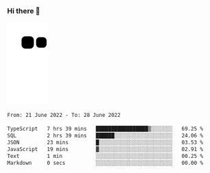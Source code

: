 ### Hi there 👋
![Alt text](https://raw.githubusercontent.com/romain22222/romain22222/output/github-contribution-grid-snake.svg)

<!--START_SECTION:waka-->

```text
From: 21 June 2022 - To: 28 June 2022

TypeScript   7 hrs 39 mins   █████████████████▒░░░░░░░   69.25 %
SQL          2 hrs 39 mins   ██████░░░░░░░░░░░░░░░░░░░   24.06 %
JSON         23 mins         █░░░░░░░░░░░░░░░░░░░░░░░░   03.53 %
JavaScript   19 mins         ▓░░░░░░░░░░░░░░░░░░░░░░░░   02.91 %
Text         1 min           ░░░░░░░░░░░░░░░░░░░░░░░░░   00.25 %
Markdown     0 secs          ░░░░░░░░░░░░░░░░░░░░░░░░░   00.00 %
```

<!--END_SECTION:waka-->
<!--
**romain22222/romain22222** is a ✨ _special_ ✨ repository because its `README.md` (this file) appears on your GitHub profile.

Here are some ideas to get you started:

- 🔭 I’m currently working on ...
- 🌱 I’m currently learning ...
- 👯 I’m looking to collaborate on ...
- 🤔 I’m looking for help with ...
- 💬 Ask me about ...
- 📫 How to reach me: ...
- 😄 Pronouns: ...
- ⚡ Fun fact: ...
-->
